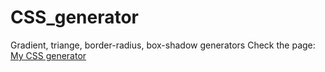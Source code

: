 # CSS_generator
Gradient, triange, border-radius, box-shadow generators
Check the page:
[My CSS generator](https://mariazakharova0805.github.io/CSS_generator/)

